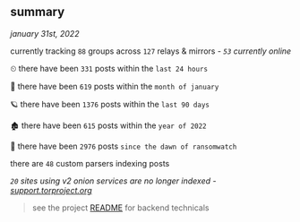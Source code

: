 
## summary
_january 31st, 2022_

currently tracking `88` groups across `127` relays & mirrors - _`53` currently online_

⏲ there have been `331` posts within the `last 24 hours`

🦈 there have been `619` posts within the `month of january`

🪐 there have been `1376` posts within the `last 90 days`

🏚 there have been `615` posts within the `year of 2022`

🦕 there have been `2976` posts `since the dawn of ransomwatch`

there are `48` custom parsers indexing posts

_`20` sites using v2 onion services are no longer indexed - [support.torproject.org](https://support.torproject.org/onionservices/v2-deprecation/)_

> see the project [README](https://github.com/thetanz/ransomwatch#ransomwatch--) for backend technicals

